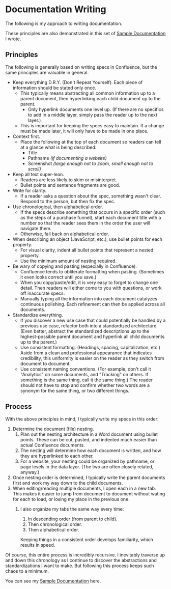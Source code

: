 # Documentation Writing

The following is my approach to writing documentation.

These principles are also demonstrated in this set of [Sample Documentation](sample-documentation/global.md) I wrote.

## Principles

The following is generally based on writing specs in Confluence, but the same principles are valuable in general.

- Keep everything D.R.Y. (Don't Repeat Yourself). Each piece of information should be stated only once.
  - This typically means abstracting all common information up to a parent document, then hyperlinking each child document up to the parent.
    - Only hyperlink documents one level up. (If there are no specifics to add in a middle layer, simply pass the reader up to the next layer.)
  - This is important for keeping the specs easy to maintain. If a change must be made later, it will only have to be made in one place.
- Context first.
  - Place the following at the top of each document so readers can tell at a glance what is being described:
    - Title
    - Pathname *(if documenting a website)*
    - Screenshot *(large enough not to zoom, small enough not to scroll)*
- Keep all text super-lean.
  - Readers are less likely to skim or misinterpret.
  - Bullet points and sentence fragments are good.
- Write for clarity.
  - If a reader asks a question about the spec, something wasn't clear. Respond to the person, but then fix the spec.
- Use chronological, then alphabetical order.
  - If the specs describe something that occurs in a specific order (such as the steps of a purchase funnel), start each document title with a number so that the reader sees them in the order the user will navigate them.
  - Otherwise, fall back on alphabetical order.
- When describing an object (JavaScript, etc.), use bullet points for each property.
  - For visual clarity, indent all bullet points that represent a nested property.
  - Use the minimum amount of nesting required.
- Be wary of copying and pasting (especially in Confluence).
  - Confluence tends to obliterate formatting when pasting. (Sometimes it even looks correct until you save.)
  - When you copy/paste/edit, it is very easy to forget to change one detail. Then readers will either come to you with questions, or work off inaccurate specs.
  - Manually typing all the information into each document catalyzes continuous polishing. Each refinement can then be applied across all documents.
- Standardize everything.
  - If you discover a new use case that could potentially be handled by a previous use case, refactor both into a standardized architecture. (Even better, abstract the standardized descriptions up to the highest-possible parent document and hyperlink all child documents up to the parent.)
  - Use consistent formatting. (Headings, spacing, capitalization, etc.) Aside from a clean and professional appearance that indicates credibility, this uniformity is easier on the reader as they switch from document to document.
  - Use consistent naming conventions. (For example, don't call it "Analytics" on some documents, and "Tracking" on others. If something is the same thing, call it the same thing.) The reader should not have to stop and confirm whether two words are a synonym for the same thing, or two different things.

## Process

With the above principles in mind, I typically write my specs in this order:

1. Determine the document (file) nesting.
    1. Plan out the nesting architecture in a Word document using bullet points. These can be cut, pasted, and indented much easier than actual Confluence documents.
    2. The nesting will determine how each document is written, and how they are hyperlinked to each other.
    3. For a website, your nesting could be organized by pathname, or page levels in the data layer. (The two are often closely related, anyway.)
2. Once nesting order is determined, I typically write the parent documents first and work my way down to the child documents.
3. When editing/reading multiple documents, I open each in a new tab. This makes it easier to jump from document to document without wating for each to load, or losing my place in the previous one.
    1. I also organize my tabs the same way every time:
        1. In descending order (from parent to child).
        2. Then chronological order.
        3. Then alphabetical order.
       
       Keeping things in a consistent order develops familiarity, which results in speed.

Of course, this entire process is incredibly recursive. I inevitably traverse up and down this chronology as I continue to discover the abstractions and standardizations I want to make. But following this process keeps such chaos to a minimum.

You can see my [Sample Documentation](sample-documentation/global.md) here.